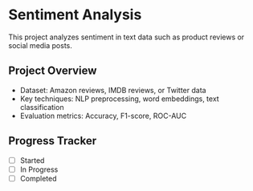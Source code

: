 # Sentiment Analysis
This project analyzes sentiment in text data such as product reviews or social media posts.

## Project Overview
- Dataset: Amazon reviews, IMDB reviews, or Twitter data
- Key techniques: NLP preprocessing, word embeddings, text classification
- Evaluation metrics: Accuracy, F1-score, ROC-AUC

## Progress Tracker
- [ ] Started
- [ ] In Progress
- [ ] Completed
